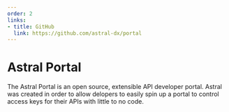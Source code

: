 ```yaml
---
order: 2
links:
- title: GitHub
  link: https://github.com/astral-dx/portal
---
```

# Astral Portal

<!-- summary -->
The Astral Portal is an open source, extensible API developer portal. Astral was created in order to allow delopers to easily spin up a portal to control access keys for their APIs with little to no code.
<!-- /summary -->